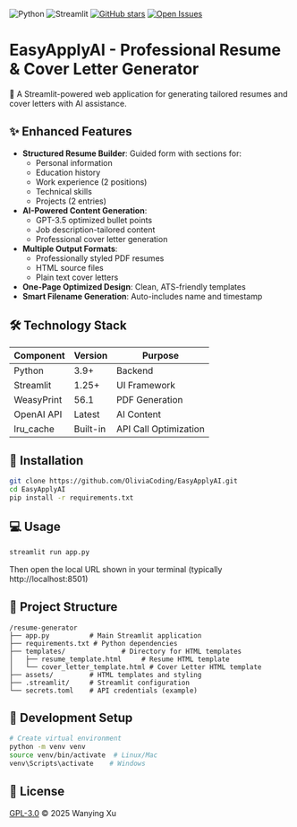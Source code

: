 ![Python](https://img.shields.io/badge/python-3.9+-blue)
![Streamlit](https://img.shields.io/badge/streamlit-1.25+-green)
[![GitHub stars](https://img.shields.io/github/stars/OliviaCoding/EasyApplyAI?style=social)](https://github.com/OliviaCoding/EasyApplyAI)
[![Open Issues](https://img.shields.io/github/issues/OliviaCoding/EasyApplyAI)](https://github.com/OliviaCoding/EasyApplyAI/issues)

# EasyApplyAI - Professional Resume & Cover Letter Generator

🚀 A Streamlit-powered web application for generating tailored resumes and cover letters with AI assistance.

## ✨ Enhanced Features

- **Structured Resume Builder**: Guided form with sections for:
  - Personal information
  - Education history
  - Work experience (2 positions)
  - Technical skills
  - Projects (2 entries)
- **AI-Powered Content Generation**:
  - GPT-3.5 optimized bullet points
  - Job description-tailored content
  - Professional cover letter generation
- **Multiple Output Formats**:
  - Professionally styled PDF resumes
  - HTML source files
  - Plain text cover letters
- **One-Page Optimized Design**: Clean, ATS-friendly templates
- **Smart Filename Generation**: Auto-includes name and timestamp

## 🛠️ Technology Stack

| Component       | Version | Purpose |
|----------------|---------|---------|
| Python         | 3.9+    | Backend |
| Streamlit      | 1.25+   | UI Framework |
| WeasyPrint     | 56.1    | PDF Generation |
| OpenAI API     | Latest  | AI Content |
| lru_cache      | Built-in| API Call Optimization |

## 🚀 Installation

```bash
git clone https://github.com/OliviaCoding/EasyApplyAI.git
cd EasyApplyAI
pip install -r requirements.txt
```

## 💻 Usage
```bash
streamlit run app.py
```
Then open the local URL shown in your terminal (typically http://localhost:8501)

## 📂 Project Structure
```
/resume-generator
├── app.py          # Main Streamlit application
├── requirements.txt # Python dependencies
├── templates/              # Directory for HTML templates
│   ├── resume_template.html     # Resume HTML template
│   └── cover_letter_template.html # Cover Letter HTML template
├── assets/         # HTML templates and styling
├── .streamlit/     # Streamlit configuration
└── secrets.toml    # API credentials (example)
```
## 🔧 Development Setup
```bash
# Create virtual environment
python -m venv venv
source venv/bin/activate  # Linux/Mac
venv\Scripts\activate    # Windows
```

## 📜 License
[GPL-3.0](LICENSE) © 2025 Wanying Xu